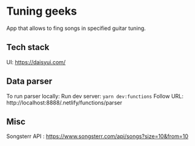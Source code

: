 # Tuning geeks

App that allows to fing songs in specified guitar tuning.

## Tech stack

UI: https://daisyui.com/

## Data parser

To run parser locally:
Run dev server: `yarn dev:functions`
Follow URL: http://localhost:8888/.netlify/functions/parser

## Misc

Songsterr API :
https://www.songsterr.com/api/songs?size=10&from=10

